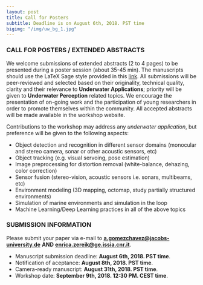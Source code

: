 ```yaml
---
layout: post
title: Call for Posters
subtitle: Deadline is on August 6th, 2018. PST time
bigimg: "/img/uw_bg_1.jpg"
---
```


### CALL FOR POSTERS / EXTENDED ABSTRACTS

We welcome submissions of extended abstracts (2 to 4 pages) to be presented during a poster session (about 35-45 min).
The manuscripts should use the LaTeX Sage style provided in this [link](https://www.ifac-control.org/events/author-guide/copy_of_ifacconf_latex.zip/view). All submissions will be peer-reviewed and selected based on their originality, technical quality, clarity and their relevance to **Underwater Applications**; priority will be given to **Underwater Perception** related topics. We encourage the presentation of on-going work and the participation of young researchers in order to promote themselves within the community. All accepted abstracts will be made available in the workshop website. 

Contributions to the workshop may address any *underwater application*, but preference will be given to the following aspects:

* Object detection and recognition in different sensor domains (monocular and stereo camera, sonar or other acoustic sensors, etc)
* Object tracking (e.g. visual servoing, pose estimation)
* Image preprocessing for distortion removal (white-balance, dehazing, color correction)
* Sensor fusion (stereo-vision, acoustic sensors i.e. sonars, multibeams, etc)
* Environment modeling (3D mapping, octomap, study partially structured environments)
* Simulation of marine environments and simulation in the loop
* Machine Learning/Deep Learning practices in all of the above topics

### SUBMISSION INFORMATION

Please submit your paper via e-mail to **a.gomezchavez@jacobs-university.de** **AND** **enrica.zereik@ge.issia.cnr.it**.

* Manuscript submission deadline: **August 6th, 2018. PST time**.
* Notification of aceptance: **August 8th, 2018. PST time**.
* Camera-ready manuscript: **August 31th, 2018. PST time**.
* Workshop date: **September 9th, 2018. 12:30 PM. CEST time**.

</br>